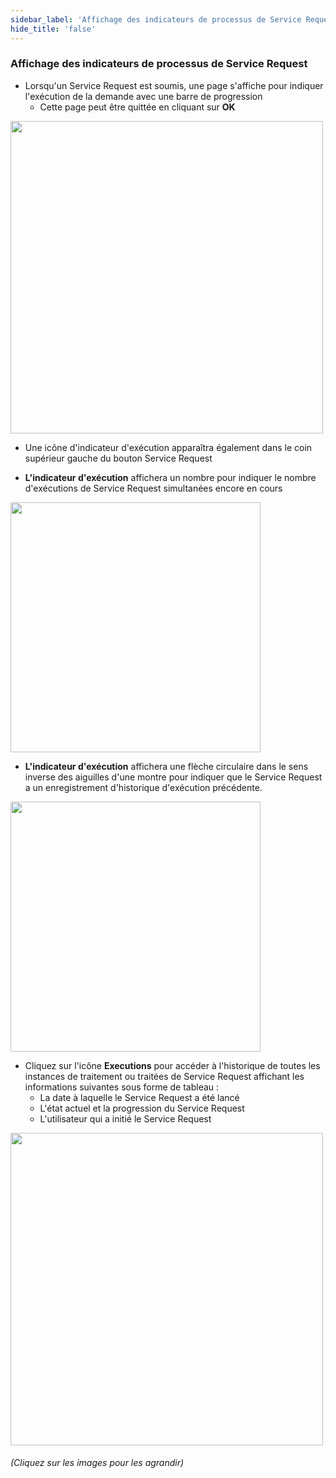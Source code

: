 ```yaml
---
sidebar_label: 'Affichage des indicateurs de processus de Service Request'
hide_title: 'false'
---
```


### Affichage des indicateurs de processus de Service Request

* Lorsqu'un Service Request est soumis, une page s'affiche pour indiquer l'exécution de la demande avec une barre de progression
    * Cette page peut être quittée en cliquant sur **OK**

<a href="imgbasic/SelfServiceRequestProgressBar.png" target="_blank"><img src="imgbasic/SelfServiceRequestProgressBar.png" width="500"></img></a>

* Une icône d'indicateur d'exécution apparaîtra également dans le coin supérieur gauche du bouton Service Request

* **L'indicateur d'exécution** affichera un nombre pour indiquer le nombre d'exécutions de Service Request simultanées encore en cours

<a href="imgbasic/SelfServiceNumberIndicatorButton.png" target="_blank"><img src="imgbasic/SelfServiceNumberIndicatorButton.png" width="400"></img></a>

* **L'indicateur d'exécution** affichera une flèche circulaire dans le sens inverse des aiguilles d'une montre pour indiquer que le Service Request a un enregistrement d'historique d'exécution précédente.

<a href="imgbasic/SelfServiceCounterClockwiseButton.png" target="_blank"><img src="imgbasic/SelfServiceCounterClockwiseButton.png" width="400"></img></a>

* Cliquez sur l'icône **Executions** pour accéder à l'historique de toutes les instances de traitement ou traitées de Service Request affichant les informations suivantes sous forme de tableau :
    * La date à laquelle le Service Request a été lancé
    * L'état actuel et la progression du Service Request
    * L'utilisateur qui a initié le Service Request

<a href="imgbasic/SelfServiceExecutionRecord.png" target="_blank"><img src="imgbasic/SelfServiceExecutionRecord.png" width="500"></img></a>

###### (Cliquez sur les images pour les agrandir)
